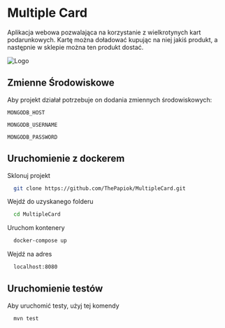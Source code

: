 
# Multiple Card

Aplikacja webowa pozwalająca na korzystanie z wielkrotynych kart podarunkowych. Kartę można doładować kupując na niej jakiś produkt, a następnie w sklepie można ten produkt dostać.


![Logo](https://i.imgur.com/4RCLq1L.png)


## Zmienne Środowiskowe

Aby projekt działał potrzebuje on dodania zmiennych środowiskowych:

`MONGODB_HOST`

`MONGODB_USERNAME`

`MONGODB_PASSWORD`


## Uruchomienie z dockerem

Sklonuj projekt

```bash
  git clone https://github.com/ThePapiok/MultipleCard.git
```

Wejdź do uzyskanego folderu

```bash
  cd MultipleCard
```

Uruchom kontenery

```bash
  docker-compose up
```

Wejdź na adres

```bash
  localhost:8080
```


## Uruchomienie testów

Aby uruchomić testy, użyj tej komendy

```bash
  mvn test
```

